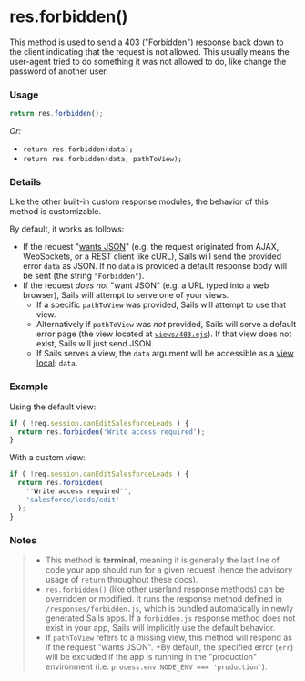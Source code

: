 # res.forbidden()

This method is used to send a [403](http://en.wikipedia.org/wiki/List_of_HTTP_status_codes#4xx_Client_Error) ("Forbidden") response back down to the client indicating that the request is not allowed.  This usually means the user-agent tried to do something it was not allowed to do, like change the password of another user.


### Usage

```js
return res.forbidden();
```

_Or:_
+ `return res.forbidden(data);`
+ `return res.forbidden(data, pathToView);`


### Details

Like the other built-in custom response modules, the behavior of this method is customizable.

By default, it works as follows:

+ If the request "[wants JSON](http://sailsjs.org/documentation/reference/req/req.wantsJSON.html)" (e.g. the request originated from AJAX, WebSockets, or a REST client like cURL), Sails will send the provided error `data` as JSON.  If no `data` is provided a default response body will be sent (the string `"Forbidden"`).
+ If the request _does not_ "want JSON" (e.g. a URL typed into a web browser), Sails will attempt to serve one of your views.
  + If a specific `pathToView` was provided, Sails will attempt to use that view.
  + Alternatively if `pathToView` was _not_ provided, Sails will serve a default error page (the view located at [`views/403.ejs`](http://sailsjs.org/documentation/anatomy/myApp/views/403.ejs.html)).  If that view does not exist, Sails will just send JSON.
  + If Sails serves a view, the `data` argument will be accessible as a [view local](http://sailsjs.org/documentation/concepts/Views/Locals.html): `data`.



### Example

Using the default view:

```javascript
if ( !req.session.canEditSalesforceLeads ) {
  return res.forbidden('Write access required');
}
```

With a custom view:

```javascript
if ( !req.session.canEditSalesforceLeads ) {
  return res.forbidden(
    ''Write access required'',
    'salesforce/leads/edit'
  );
}
```



### Notes
> + This method is **terminal**, meaning it is generally the last line of code your app should run for a given request (hence the advisory usage of `return` throughout these docs).
>+ `res.forbidden()` (like other userland response methods) can be overridden or modified.  It runs the response method defined in `/responses/forbidden.js`, which is bundled automatically in newly generated Sails apps.  If a `forbidden.js` response method does not exist in your app, Sails will implicitly use the default behavior.
>+ If `pathToView` refers to a missing view, this method will respond as if the request "wants JSON".
>+By default, the specified error (`err`) will be excluded if the app is running in the "production" environment (i.e. `process.env.NODE_ENV === 'production'`).







<docmeta name="displayName" value="res.forbidden()">
